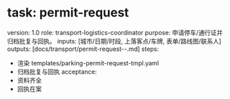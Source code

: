 # task: permit-request

version: 1.0
role: transport-logistics-coordinator
purpose: 申请停车/通行证并归档批复与回执。
inputs: [城市/日期/时段, 上落客点/车牌, 表单/路线图/联系人]
outputs: [docs/transport/permit-request-<city>-<date>.md]
steps:

- 渲染 templates/parking-permit-request-tmpl.yaml
- 归档批复与回执
  acceptance:
- 资料齐全
- 回执在案
